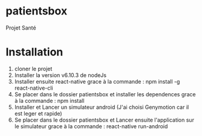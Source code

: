 # patientsbox
Projet Santé
# Installation
1. cloner le projet
2. Installer la version v6.10.3 de nodeJs
3. Installer ensuite react-native grace à la commande : npm install -g react-native-cli
4. Se placer dans le dossier patientsbox et installer les dependences grace à la commande : npm install
5. Installer et Lancer un simulateur android (J'ai choisi Genymotion car il est leger et rapide)
6. Se placer dans le dossier patientsbox et Lancer ensuite l'application sur le simulateur grace à la commande : react-native run-android 
